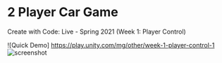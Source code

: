 # 2 Player Car Game
 Create with Code: Live - Spring 2021 (Week 1: Player Control)
 
 ![Quick Demo] https://play.unity.com/mg/other/week-1-player-control-1
![screenshot](https://user-images.githubusercontent.com/62642278/120078883-186ff900-c0e4-11eb-8c10-be196085385a.PNG)
